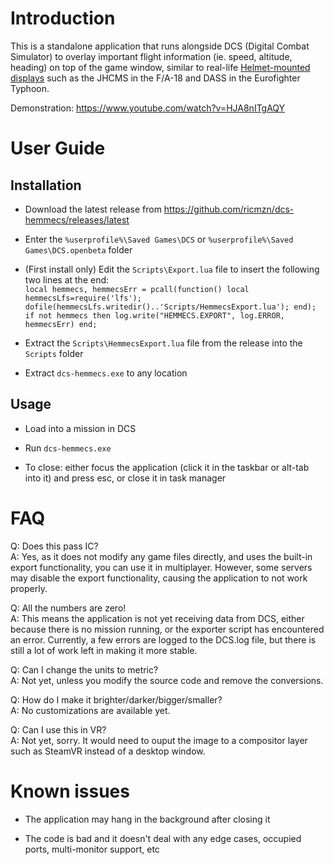 # Introduction

This is a standalone application that runs alongside DCS (Digital Combat Simulator) to overlay important flight information (ie. speed, altitude, heading) on top of the game window, similar to real-life [Helmet-mounted displays](https://en.wikipedia.org/wiki/Helmet-mounted_display) such as the JHCMS in the F/A-18 and DASS in the Eurofighter Typhoon.

Demonstration: https://www.youtube.com/watch?v=HJA8nITgAQY

# User Guide

## Installation

* Download the latest release from https://github.com/ricmzn/dcs-hemmecs/releases/latest

* Enter the `%userprofile%\Saved Games\DCS` or `%userprofile%\Saved Games\DCS.openbeta` folder

* (First install only) Edit the `Scripts\Export.lua` file to insert the following two lines at the end:  
`local hemmecs, hemmecsErr = pcall(function() local hemmecsLfs=require('lfs'); dofile(hemmecsLfs.writedir()..'Scripts/HemmecsExport.lua'); end);`  
`if not hemmecs then log.write("HEMMECS.EXPORT", log.ERROR, hemmecsErr) end;`

* Extract the `Scripts\HemmecsExport.lua` file from the release into the `Scripts` folder

* Extract `dcs-hemmecs.exe` to any location

## Usage

* Load into a mission in DCS

* Run `dcs-hemmecs.exe`

* To close: either focus the application (click it in the taskbar or alt-tab into it) and press esc, or close it in task manager

# FAQ

Q: Does this pass IC?  
A: Yes, as it does not modify any game files directly, and uses the built-in export functionality, you can use it in multiplayer. However, some servers may disable the export functionality, causing the application to not work properly.

Q: All the numbers are zero!  
A: This means the application is not yet receiving data from DCS, either because there is no mission running, or the exporter script has encountered an error. Currently, a few errors are logged to the DCS.log file, but there is still a lot of work left in making it more stable.

Q: Can I change the units to metric?  
A: Not yet, unless you modify the source code and remove the conversions.

Q: How do I make it brighter/darker/bigger/smaller?  
A: No customizations are available yet.

Q: Can I use this in VR?  
A: Not yet, sorry. It would need to ouput the image to a compositor layer such as SteamVR instead of a desktop window.

# Known issues

* The application may hang in the background after closing it

* The code is bad and it doesn't deal with any edge cases, occupied ports, multi-monitor support, etc
